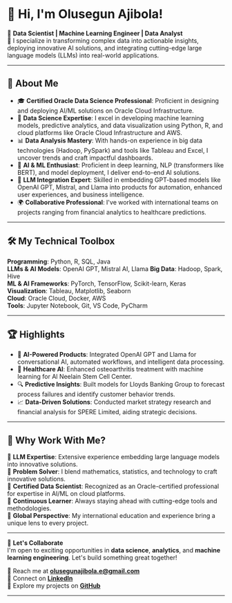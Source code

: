 
# 👋 Hi, I'm Olusegun Ajibola!

🎯 **Data Scientist | Machine Learning Engineer | Data Analyst**  
📍 I specialize in transforming complex data into actionable insights, deploying innovative AI solutions, and integrating cutting-edge large language models (LLMs) into real-world applications.
<!-- 📍 I specialize in transforming complex data into actionable insights and delivering innovative solutions. -->

---

## 🚀 About Me

- 🎓 **Certified Oracle Data Science Professional**: Proficient in designing and deploying AI/ML solutions on Oracle Cloud Infrastructure.
- 💪 **Data Science Expertise**: I excel in developing machine learning models, predictive analytics, and data visualization using Python, R, and cloud platforms like Oracle Cloud Infrastructure and AWS.  
- 📊 **Data Analysis Mastery**: With hands-on experience in big data technologies (Hadoop, PySpark) and tools like Tableau and Excel, I uncover trends and craft impactful dashboards.  
- 🤖 **AI & ML Enthusiast**: Proficient in deep learning, NLP (transformers like BERT), and model deployment, I deliver end-to-end AI solutions.  
- 🌟 **LLM Integration Expert**: Skilled in embedding GPT-based models like OpenAI GPT, Mistral, and Llama into products for automation, enhanced user experiences, and business intelligence.
- 🌍 **Collaborative Professional**: I've worked with international teams on projects ranging from financial analytics to healthcare predictions.  

---

## 🛠️ My Technical Toolbox

**Programming**: Python, R, SQL, Java  
**LLMs & AI Models**: OpenAI GPT, Mistral AI, Llama
**Big Data**: Hadoop, Spark, Hive  
**ML & AI Frameworks**: PyTorch, TensorFlow, Scikit-learn, Keras  
**Visualization**: Tableau, Matplotlib, Seaborn  
**Cloud**: Oracle Cloud, Docker, AWS  
**Tools**: Jupyter Notebook, Git, VS Code, PyCharm

---

## 🏆 Highlights

- 🧠 **AI-Powered Products**: Integrated OpenAI GPT and Llama for conversational AI, automated workflows, and intelligent data processing.
- 🧪 **Healthcare AI**: Enhanced osteoarthritis treatment with machine learning for Al Neelain Stem Cell Center.  
- 🔍 **Predictive Insights**: Built models for Lloyds Banking Group to forecast process failures and identify customer behavior trends.  
- 📈 **Data-Driven Solutions**: Conducted market strategy research and financial analysis for SPERE Limited, aiding strategic decisions.  

---

## 🌟 Why Work With Me?

📌 **LLM Expertise**: Extensive experience embedding large language models into innovative solutions.  
📌 **Problem Solver**: I blend mathematics, statistics, and technology to craft innovative solutions.  
📌 **Certified Data Scientist**: Recognized as an Oracle-certified professional for expertise in AI/ML on cloud platforms.  
📌 **Continuous Learner**: Always staying ahead with cutting-edge tools and methodologies.  
📌 **Global Perspective**: My international education and experience bring a unique lens to every project.  

---

📩 **Let's Collaborate**  
I'm open to exciting opportunities in **data science**, **analytics**, and **machine learning engineering**. Let's build something great together!  

📧 Reach me at **[olusegunajibola.e@gmail.com](mailto:olusegunajibola.e@gmail.com)**  
🔗 Connect on **[LinkedIn](https://www.linkedin.com/in/oluaji/)**  
🌟 Explore my projects on **[GitHub](https://github.com/olusegunajibola)**  

---






<!-- ## Hi there, I'm  Olusegun!

Data Analyst, Data Scientist -->

<!--
**olusegunajibola/olusegunajibola** is a ✨ _special_ ✨ repository because its `README.md` (this file) appears on your GitHub profile.

Here are some ideas to get you started:

- 🔭 I’m currently working on ...
- 🌱 I’m currently learning ...
- 👯 I’m looking to collaborate on ...
- 🤔 I’m looking for help with ...
- 💬 Ask me about ...
- 📫 How to reach me: ...
- 😄 Pronouns: ...
- ⚡ Fun fact: ...
-->
